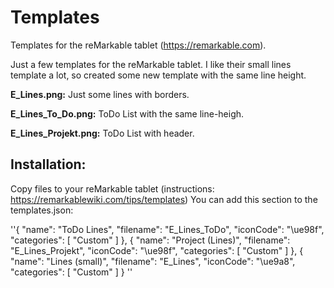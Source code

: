 # Templates
Templates for the reMarkable tablet (https://remarkable.com).

Just a few templates for the reMarkable tablet. I like their small lines template a lot, so created some new template with the same line height.

**E_Lines.png:**
Just some lines with borders. 

**E_Lines_To_Do.png:**
ToDo List with the same line-heigh.

**E_Lines_Projekt.png:**
ToDo List with header.

## Installation:
Copy files to your reMarkable tablet (instructions: https://remarkablewiki.com/tips/templates)
You can add this section to the templates.json:

''{
      "name": "ToDo Lines",
      "filename": "E_Lines_ToDo",
      "iconCode": "\ue98f",
      "categories": [
        "Custom"
      ]
    },
	{
      "name": "Project (Lines)",
      "filename": "E_Lines_Projekt",
      "iconCode": "\ue98f",
      "categories": [
        "Custom"
      ]
    },
    {
      "name": "Lines (small)",
      "filename": "E_Lines",
      "iconCode": "\ue9a8",
      "categories": [
        "Custom"
      ]
 }
 ''
